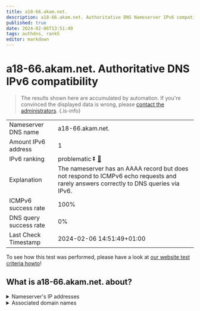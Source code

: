 ```yaml
---
title: a18-66.akam.net.
description: a18-66.akam.net. Authoritative DNS Nameserver IPv6 compatibility
published: true
date: 2024-02-06T13:51:49
tags: authdns, rank5
editor: markdown
---
```


# a18-66.akam.net. Authoritative DNS IPv6 compatibility

> The results shown here are accumulated by automation. If you're convinced the displayed data is wrong, please [contact the administrators](/howto/chat). 
{.is-info}




|   |   |
| - | - |
| Nameserver DNS name | a18-66.akam.net.
| Amount IPv6 address | 1
| IPv6 ranking | problematic :arrow_double_down: [🔗](/howto/ranking) |
| Explanation | The nameserver has an AAAA record but does not respond to ICMPv6 echo requests and rarely answers correctly to DNS queries via IPv6. |
| ICMPv6 success rate | 100%|
| DNS query success rate | 0% |
| Last Check Timestamp | 2024-02-06 14:51:49+01:00 |

To see how this test was performed, please have a look at [our website test criteria howto](/howto/testcriteria/authdns)!


## What is a18-66.akam.net. about?




<details>
<summary>Nameserver's IP addresses</summary>

2600:1480:4800::42

</details>



<details>
<summary>Associated domain names</summary>

www.genentech.com

www.roche.com

</details>
